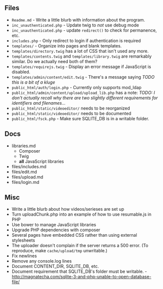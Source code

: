 ## Files
* `Readme.md` - Write a little blurb with information about the program.
* `inc_unauthenticated.php` - Update twig to *not* use debug mode
* `inc_unauthenticated.php` - update `redirect()` to check for permanence, etc.
* `includes.php` - Only redirect to login if authentication is required
* `templates/` - Organize into pages and blank templates.
* `templates/directory.twig` has a lot of CSS that isn't used any more.
* `templates/contents.twig` and `templates/library.twig` are remarkably similar. Do we actually need both of them?
* `templates/requirejs.twig` - Display an error message if JavaScript is disabled.
* `templates/admin/content/edit.twig` - There's a message saying *TODO this is a bit of a kluge*
* `public_html/auth/login.php` - Currently only supports mod_ldap
* `public_html/admin/content/upload/upload_lib.php` has a note: *TODO: I don't actually recall why there are two slightly different requirements for identifiers and filenames...*
* `public_html/static/videoeditor/` needs to be reorganized
* `public_html/static/videoeditor/` needs to be documented
* `public_html/fsck.php` - Make sure SQLITE_DB is in a writable folder.

## Docs
* libraries.md
	* Composer
	* Twig
	* **all** JavaScript libraries
* files/includes.md
* files/edit.md
* files/upload.md
* files/login.md

## Misc
* Write a little blurb about how videos/serieses are set up
* Turn uploadChunk.php into an example of how to use resumable.js in PHP
* Use bower to manage JavaScript libraries
* Upgrade PHP dependencies with composer
* Several pages have embedded CSS rather than using external stylesheets
* The uploader doesn't complain if the server returns a 500 error. (To reproduce, make `cache/upload/tmp` unwritable.)
* Fix newlines
* Remove any console.log lines
* Document CONTENT_DIR, SQLITE_DB, etc.
* Document requirement that SQLITE_DB's folder must be writable. - http://magnatecha.com/sqlite-3-and-php-unable-to-open-database-file/
